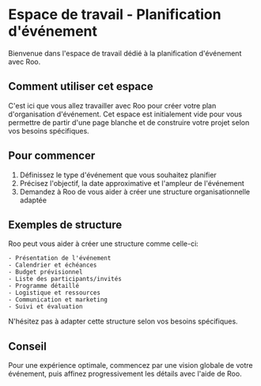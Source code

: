 # Espace de travail - Planification d'événement

Bienvenue dans l'espace de travail dédié à la planification d'événement avec Roo.

## Comment utiliser cet espace

C'est ici que vous allez travailler avec Roo pour créer votre plan d'organisation d'événement. Cet espace est initialement vide pour vous permettre de partir d'une page blanche et de construire votre projet selon vos besoins spécifiques.

## Pour commencer

1. Définissez le type d'événement que vous souhaitez planifier
2. Précisez l'objectif, la date approximative et l'ampleur de l'événement
3. Demandez à Roo de vous aider à créer une structure organisationnelle adaptée

## Exemples de structure

Roo peut vous aider à créer une structure comme celle-ci:

```
- Présentation de l'événement
- Calendrier et échéances
- Budget prévisionnel
- Liste des participants/invités
- Programme détaillé
- Logistique et ressources
- Communication et marketing
- Suivi et évaluation
```

N'hésitez pas à adapter cette structure selon vos besoins spécifiques.

## Conseil

Pour une expérience optimale, commencez par une vision globale de votre événement, puis affinez progressivement les détails avec l'aide de Roo.